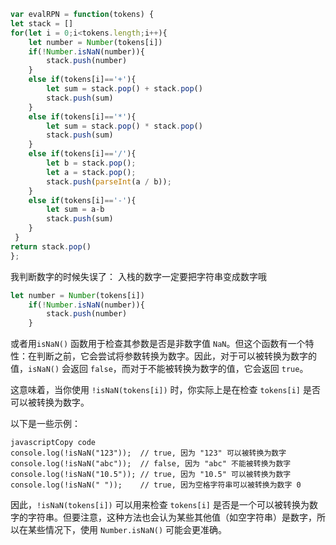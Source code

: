 ```javaScript
var evalRPN = function(tokens) {
let stack = []
for(let i = 0;i<tokens.length;i++){
    let number = Number(tokens[i])
    if(!Number.isNaN(number)){
        stack.push(number)
    }
    else if(tokens[i]=='+'){
        let sum = stack.pop() + stack.pop()
        stack.push(sum)
    }
    else if(tokens[i]=='*'){
        let sum = stack.pop() * stack.pop()
        stack.push(sum)
    }
    else if(tokens[i]=='/'){
        let b = stack.pop();
        let a = stack.pop();
        stack.push(parseInt(a / b));
    }
    else if(tokens[i]=='-'){
        let sum = a-b
        stack.push(sum)
    }
 }
return stack.pop()
};
```

我判断数字的时候失误了： 
入栈的数字一定要把字符串变成数字哦

```javaScript
let number = Number(tokens[i])
    if(!Number.isNaN(number)){
        stack.push(number)
    }
```

或者用`isNaN()` 函数用于检查其参数是否是非数字值 `NaN`。但这个函数有一个特性：在判断之前，它会尝试将参数转换为数字。因此，对于可以被转换为数字的值，`isNaN()` 会返回 `false`，而对于不能被转换为数字的值，它会返回 `true`。

这意味着，当你使用 `!isNaN(tokens[i])` 时，你实际上是在检查 `tokens[i]` 是否可以被转换为数字。

以下是一些示例：

```
javascriptCopy code
console.log(!isNaN("123"));  // true, 因为 "123" 可以被转换为数字
console.log(!isNaN("abc"));  // false, 因为 "abc" 不能被转换为数字
console.log(!isNaN("10.5")); // true, 因为 "10.5" 可以被转换为数字
console.log(!isNaN(" "));    // true, 因为空格字符串可以被转换为数字 0
```

因此，`!isNaN(tokens[i])` 可以用来检查 `tokens[i]` 是否是一个可以被转换为数字的字符串。但要注意，这种方法也会认为某些其他值（如空字符串）是数字，所以在某些情况下，使用 `Number.isNaN()` 可能会更准确。
